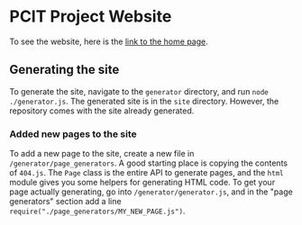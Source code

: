 # PCIT Project Website

To see the website, here is the [link to the home page](https://pcit-project.github.io/site/home.html).


## Generating the site
To generate the site, navigate to the `generator` directory, and run `node ./generator.js`. The generated site is in the `site` directory. However, the repository comes with the site already generated.

### Added new pages to the site
To add a new page to the site, create a new file in `/generator/page_generators`. A good starting place is copying the contents of `404.js`. The `Page` class is the entire API to generate pages, and the `html` module gives you some helpers for generating HTML code. To get your page actually generating, go into `/generator/generator.js`, and in the "page generators" section add a line `require("./page_generators/MY_NEW_PAGE.js")`.
